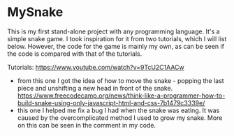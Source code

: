 # MySnake
This is my first stand-alone project with any programming language. It's a simple snake game. I took inspiration for it from two 
tutorials, which I will list below. However, the code for the game is mainly my own, as can be seen if the code is compared with that of 
the tutorials.

Tutorials: 
https://www.youtube.com/watch?v=9TcU2C1AACw
- from this one I got the idea of how to move the snake - popping the last piece and unshifting a new head in front of the snake. 
https://www.freecodecamp.org/news/think-like-a-programmer-how-to-build-snake-using-only-javascript-html-and-css-7b1479c3339e/
- this one I helped me fix a bug I had when the snake was eating. It was caused by the overcomplicated method I used to grow my snake. 
More on this can be seen in the comment in my code.
